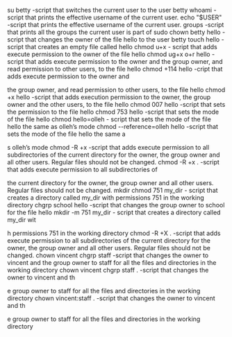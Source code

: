 su betty -script that switches the current user to the user betty
whoami -script that prints the effective username of the current user.
echo "$USER" -script that prints the effective username of the current user.
groups -script that prints all the groups the current user is part of
sudo chown betty hello -script that changes the owner of the file hello to the user betty
touch hello -script that creates an empty file called hello
chmod u+x - script that adds execute permission to the owner of the file hello
chmod ug+x o+r hello -script that adds execute permission to the owner and the group owner, and read permission to other users, to the file hello
chmod +114 hello -cript that adds execute permission to the owner and

 the group owner, and read permission to other users, to the file hello
chmod +x hello -script that adds execution permission to the owner, the group owner and the other users, to the file hello
chmod 007 hello -script that sets the permission to the file hello
chmod 753 hello -script that sets the mode of the file hello
chmod hello=olleh - script that sets the mode of the file hello the same as olleh’s mode
chmod --reference=olleh hello -script that sets the mode of the file hello the same a

s olleh’s mode
chmod -R +x -script that adds execute permission to all subdirectories of the current directory for the owner, the group owner and all other users. Regular files should not be changed.
chmod -R +x . -script that adds execute permission to all subdirectories of 

the current directory for the owner, the group owner and all other users. Regular files should not be changed.
mkdir chmod 751 my_dir - script that creates a directory called my_dir with permissions 751 in the working directory
chgrp school hello -script that changes the group owner to school for the file hello
mkdir -m 751 my_dir - script that creates a directory called my_dir wit

h permissions 751 in the working directory
chmod -R +X . -script that adds execute permission to all subdirectories of the current directory for the owner, the group owner and all other users. Regular files should not be changed.
chown vincent chgrp staff -script that changes the owner to vincent and the group owner to staff for all the files and directories in the working directory
chown vincent chgrp staff . -script that changes the owner to vincent and th

e group owner to staff for all the files and directories in the working directory
chown vincent:staff . -script that changes the owner to vincent and th

e group owner to staff for all the files and directories in the working directory
